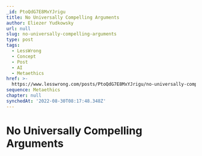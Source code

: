 ```yaml
---
_id: PtoQdG7E8MxYJrigu
title: No Universally Compelling Arguments
author: Eliezer Yudkowsky
url: null
slug: no-universally-compelling-arguments
type: post
tags:
  - LessWrong
  - Concept
  - Post
  - AI
  - Metaethics
href: >-
  https://www.lesswrong.com/posts/PtoQdG7E8MxYJrigu/no-universally-compelling-arguments
sequence: Metaethics
chapter: null
synchedAt: '2022-08-30T08:17:48.348Z'
---
```


# No Universally Compelling Arguments
